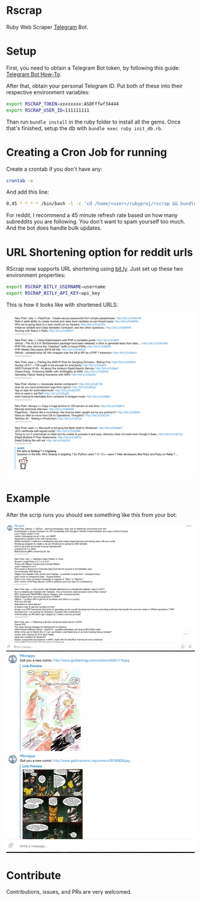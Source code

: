 # Rscrap

Ruby Web Scraper [Telegram](https://telegram.org/) Bot.

# Setup

First, you need to obtain a Telegram Bot token, by following this guide: [Telegram Bot How-To](https://core.telegram.org/bots).

After that, obtain your personal Telegram ID. Put both of these into their respective environment variables:

```bash
export RSCRAP_TOKEN=xxxxxxxx:ASDFffwf34444
export RSCRAP_USER_ID=111111111
```

Than run `bundle install` in the ruby folder to install all the gems. Once that's finished, setup the db with `bundle exec ruby init_db.rb`.

# Creating a Cron Job for running

Create a crontab if you don't have any:
```bash
crontab -e
```

And add this line:

```bash
0,45 * * * * /bin/bash -l -c 'cd /home/<user>/rubyproj/rscrap && bundle exec ruby scripts/reddit.rb'
```

For reddit, I recommend a 45 minute refresh rate based on how many subreddits you are following. You don't want to spam yourself too much. And the bot does handle bulk updates.

# URL Shortening option for reddit urls

RScrap now supports URL shortening using [bit.ly](https://bit.ly). Just set up these two environment properties:

```bash
export RSCRAP_BITLY_USERNAME=username
export RSCRAP_BITLY_API_KEY=api_key
```

This is how it looks like with shortened URLS:

![shorten](shorten.png)

# Example

After the scrip runs you should see something like this from your bot:

![rscrap1](rscrap1.png)
![rscrap2](rscrap2.png)


# Contribute

Contributions, issues, and PRs are very welcomed.
